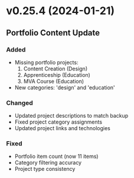 # v0.25.4 (2024-01-21)

## Portfolio Content Update

### Added
- Missing portfolio projects:
  1. Content Creation (Design)
  2. Apprenticeship (Education)
  3. MVA Course (Education)
- New categories: 'design' and 'education'

### Changed
- Updated project descriptions to match backup
- Fixed project category assignments
- Updated project links and technologies

### Fixed
- Portfolio item count (now 11 items)
- Category filtering accuracy
- Project type consistency
